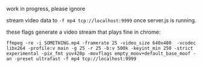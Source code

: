 work in progress, please ignore

stream video data to `-f mp4 tcp://localhost:9999` once server.js is running.

these flags generate a video stream that plays fine in chrome:

```
ffmpeg -re -i SOMETHING.mp4 -framerate 25 -video_size 640x480  -vcodec libx264 -profile:v main -g 25 -r 25 -b:v 500k -keyint_min 250 -strict experimental -pix_fmt yuv420p -movflags empty_moov+default_base_moof -an -preset ultrafast -f mp4 tcp://localhost:9999
```
